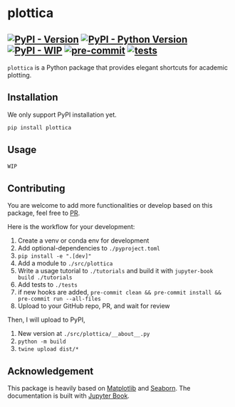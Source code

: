 # plottica

[![PyPI - Version](https://img.shields.io/pypi/v/plottica.svg)](https://pypi.org/project/plottica)
[![PyPI - Python Version](https://img.shields.io/pypi/pyversions/plottica.svg)](https://pypi.org/project/plottica)
[![PyPI - WIP](https://img.shields.io/badge/status-WIP-yellow.svg)](https://pypi.org/project/plottica)
[![pre-commit](https://github.com/LovelyBuggies/plottica/actions/workflows/pre-commit.yml/badge.svg)](https://github.com/LovelyBuggies/plottica/actions)
[![tests](https://github.com/LovelyBuggies/plottica/actions/workflows/tests.yml/badge.svg)](https://github.com/LovelyBuggies/plottica/actions)
-----

`plottica` is a Python package that provides elegant shortcuts for academic plotting.

## Installation

We only support PyPI installation yet.

```bash
pip install plottica
```

## Usage

```python
WIP
```

## Contributing

You are welcome to add more functionalities or develop based on this package, feel free to [PR](https://github.com/LovelyBuggies/plottica/pulls).

Here is the workflow for your development:

1. Create a venv or conda env for development
2. Add optional-dependencies to `./pyproject.toml`
3. `pip install -e ".[dev]"`
4. Add a module to `./src/plottica`
5. Write a usage tutorial to `./tutorials` and build it with `jupyter-book build ./tutorials`
6. Add tests to `./tests`
7. if new hooks are added, `pre-commit clean && pre-commit install && pre-commit run --all-files`
9. Upload to your GitHub repo, PR, and wait for review

Then, I will upload to PyPI,
1. New version at `./src/plottica/__about__.py`
2. `python -m build` 
3. `twine upload dist/*`


## Acknowledgement

This package is heavily based on [Matplotlib](https://matplotlib.org/stable/) and [Seaborn](https://seaborn.pydata.org/). The documentation is built with [Jupyter Book](https://jupyterbook.org/intro.html). 